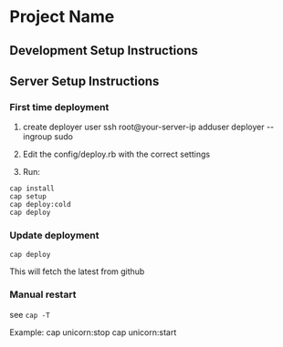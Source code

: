 # Project Name

## Development Setup Instructions

## Server Setup Instructions

### First time deployment

1) create deployer user
ssh root@your-server-ip
adduser deployer --ingroup sudo

2) Edit the config/deploy.rb with the correct settings

3) Run:
```
cap install
cap setup
cap deploy:cold
cap deploy
```

### Update deployment
```
cap deploy
```
This will fetch the latest from github

### Manual restart
see `cap -T`

Example:
cap unicorn:stop
cap unicorn:start 
